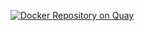 
[![Docker Repository on Quay](https://quay.io/repository/artmarydotir/nuxt_docker/status "Docker Repository on Quay")](https://quay.io/repository/artmarydotir/nuxt_docker)